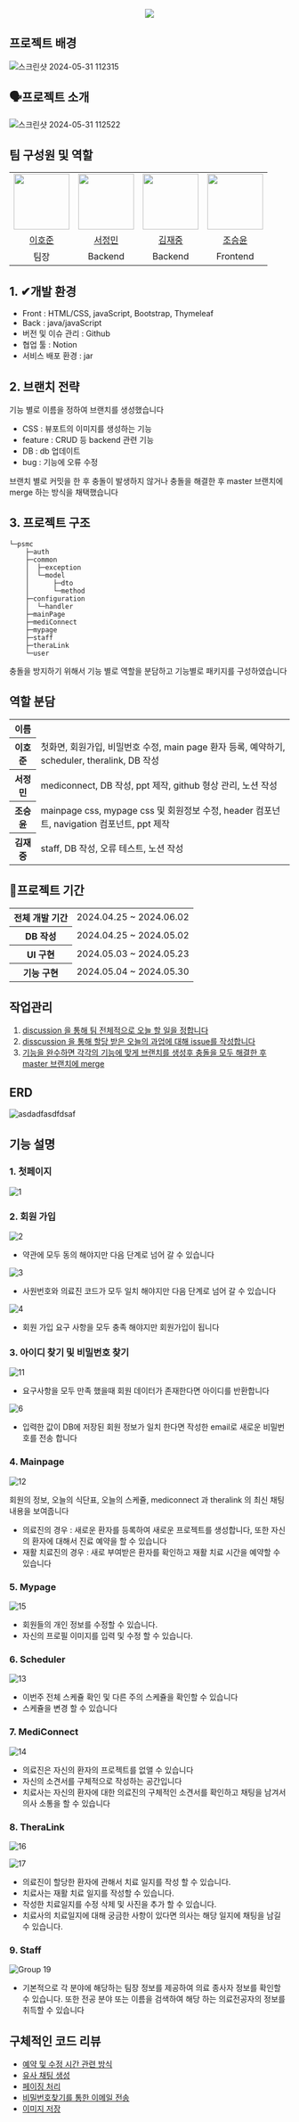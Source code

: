 <p align= "center">
    <img src="https://capsule-render.vercel.app/api?type=waving&color=033d5e&height=300&section=header&text=PSMC&fontColor=f5f5f5&fontSize=90&fontAlignY=38&desc=Pro%20Sprots%20Medical%20Center&descAlignY=51" />
    </p>


## 프로젝트 배경

![스크린샷 2024-05-31 112315](https://github.com/semi-project-team/.github/assets/158137025/a110757c-bea9-4ae8-a288-9e285758627f)

    
## 🗣프로젝트 소개

![스크린샷 2024-05-31 112522](https://github.com/semi-project-team/.github/assets/158137025/6c5bb530-121e-4f12-9c61-bc42ae9bde5e)



## 팀 구성원 및 역할

<table align="center">
  <tr>
    <td>
      <a href="https://github.com/comaserious">
        <img src="https://avatars.githubusercontent.com/u/158137025?v=4" width="100" style="max-width: 100%;">
      </a>
    </td>
    <td>
      <a href="https://github.com/wjdals83">
          <img src="https://avatars.githubusercontent.com/u/107474713?v=4" width="100" style="max-width: 100%;">
      </a>
    </td>
    <td>
      <a href="https://github.com/Absensing">
        <img src="https://avatars.githubusercontent.com/u/158137158?v=4" width="100" style="max-width: 100%;">
      </a>
    </td>
    <td>
      <a href="https://github.com/tmddbs9313">
          <img src="https://avatars.githubusercontent.com/u/127907841?v=4" width="100" style="max-width: 100%;">
      </a>
    </td>
  </tr>
  <tr>
    <td align="center">
      <a href="https://github.com/comaserious">이호준</a>
    </td>
    <td align="center">
      <a href="https://github.com/wjdals83">서정민</a>
    </td>
    <td align="center">
      <a href="https://github.com/Absensing">김재중</a>
    </td>
    <td align="center">
      <a href="https://github.com/tmddbs9313">조승윤</a>
    </td>
        </tr>
    <tr>
        <td align="center">팀장</td>
        <td align="center">Backend</td>
        <td align="center">Backend</td>
        <td align="center">Frontend</td>
    </tr>
</table>

## 1. ✔개발 환경
- Front : HTML/CSS, javaScript, Bootstrap, Thymeleaf
- Back : java/javaScript
- 버전 및 이슈 관리 : Github
- 협업 툴 : Notion
- 서비스 배포 환경 : jar

## 2. 브랜치 전략
 기능 별로 이름을 정하여 브랜치를 생성했습니다

- CSS : 뷰포트의 이미지를 생성하는 기능
- feature : CRUD 등 backend 관련 기능
- DB : db 업데이트
- bug : 기능에 오류 수정

브랜치 별로 커밋을 한 후 충돌이 발생하지 않거나 충돌을 해결한 후 master 브랜치에 merge 하는 방식을 채택했습니다

## 3. 프로젝트 구조

```
└─psmc
    ├─auth
    ├─common
    │  ├─exception
    │  └─model
    │      ├─dto
    │      └─method
    ├─configuration
    │  └─handler
    ├─mainPage
    ├─mediConnect
    ├─mypage
    ├─staff
    ├─theraLink
    └─user
```

충돌을 방지하기 위해서 기능 별로 역할을 분담하고 기능별로 패키지를 구성하였습니다


## 역할 분담

<table>
    <tr>
        <th>이름</th>
        <th></th>
    </tr>
    <tr>
        <th>이호준</th>
        <td>첫화면, 회원가입, 비밀번호 수정, main page 환자 등록, 예약하기, scheduler, theralink, DB 작성</td>
    </tr>
    <tr>
        <th>서정민</th>
        <td>mediconnect, DB 작성, ppt 제작, github 형상 관리, 노션 작성</td>
    </tr>
    <tr>
        <th>조승윤</th>
        <td>mainpage css, mypage css 및 회원정보 수정, header 컴포넌트, navigation 컴포넌트, ppt 제작</td>
    </tr>
    <tr>
        <th>김재중</th>
        <td>staff, DB 작성, 오류 테스트, 노션 작성</td>
    </tr>
</table>
    


## 📅프로젝트 기간

<table>
    <tr>
        <th>전체 개발 기간</th>
        <td>2024.04.25 ~ 2024.06.02</td>
    </tr>
    <tr>
        <th>DB 작성</th>
        <td>2024.04.25 ~ 2024.05.02</td>
    </tr>
    <tr>
        <th>UI 구현</th>
        <td>2024.05.03 ~ 2024.05.23</td>
    </tr>
    <tr>
        <th>기능 구현</th>
        <td>2024.05.04 ~ 2024.05.30</td>
    </tr>
</table>

## 작업관리

1. [discussion 을 통해 팀 전체적으로 오늘 할 일을 정합니다](https://github.com/semi-project-team/PSMC/discussions)
2. [disscussion 을 통해 할당 받은 오늘의 과업에 대해 issue를 작성합니다](https://github.com/semi-project-team/PSMC/issues)
3. [기능을 완수하면 각각의 기능에 맞게 브랜치를 생성후 충돌을 모두 해결한 후 master 브랜치에 merge ](https://github.com/semi-project-team/PSMC/pulls?q=is%3Apr+is%3Aclosed)

   

## ERD

![asdadfasdfdsaf](https://github.com/semi-project-team/PSMC/assets/158137025/622cefcb-b247-41fd-8d21-5261461ce243)


## 기능 설명

### 1. 첫페이지

![1](https://github.com/semi-project-team/PSMC/assets/158137025/17b1888e-8225-40f8-96ae-afe6f1f3e492)

### 2. 회원 가입

![2](https://github.com/semi-project-team/PSMC/assets/158137025/66003d3e-d026-4e6c-998e-34ad6eeb4751)

- 약관에 모두 동의 해야지만 다음 단계로 넘어 갈 수 있습니다

![3](https://github.com/semi-project-team/PSMC/assets/158137025/193a7574-8f98-45bd-b347-74298fa2fe8c)

- 사원번호와 의료진 코드가 모두 일치 해야지만 다음 단계로 넘어 갈 수 있습니다

![4](https://github.com/semi-project-team/PSMC/assets/158137025/c16b8ea0-8585-49be-ae6b-3ffb0db18459)

- 회원 가입 요구 사항을 모두 충족 해야지만 회원가입이 됩니다



### 3. 아이디 찾기 및 비밀번호 찾기

![11](https://github.com/semi-project-team/PSMC/assets/158137025/5dad0898-c879-4e98-b5e1-fe1d31c1315d)

- 요구사항을 모두 만족 했을때 회원 데이터가 존재한다면 아이디를 반환합니다

![6](https://github.com/semi-project-team/PSMC/assets/158137025/5b87fa34-8d14-488e-9a77-94a065bfa0b3)

- 입력한 값이 DB에 저장된 회원 정보가 일치 한다면 작성한 email로 새로운 비밀번호를 전송 합니다

### 4. Mainpage

![12](https://github.com/semi-project-team/.github/assets/158137025/f09618d9-7325-4e5c-9a4e-580536ed91e4)

회원의 정보, 오늘의 식단표, 오늘의 스케쥴, mediconnect 과 theralink 의 최신 채팅 내용을 보여줍니다

  - 의료진의 경우 : 새로운 환자를 등록하여 새로운 프로젝트를 생성합니다, 또한 자신의 환자에 대해서 진료 예약을 할 수 있습니다
  - 재활 치료진의 경우 : 새로 부여받은 환자를 확인하고 재활 치료 시간을 예약할 수 있습니다

### 5. Mypage

![15](https://github.com/semi-project-team/.github/assets/158137025/2f03d9f3-2448-40e1-bf36-349a996567e8)

- 회원들의 개인 정보를 수정할 수 있습니다.
- 자신의 프로필 이미지를 입력 및 수정 할 수 있습니다.
### 6. Scheduler

![13](https://github.com/semi-project-team/.github/assets/158137025/10de019a-3849-4109-8b42-13434ea3f43b)

- 이번주 전체 스케쥴 확인 및 다른 주의 스케쥴을 확인할 수 있습니다
- 스케쥴을 변경 할 수 있습니다
### 7. MediConnect

![14](https://github.com/semi-project-team/.github/assets/158137025/6effaf04-43a0-4d19-8803-07345dc805da)

 - 의료진은 자신의 환자의 프로젝트를 없앨 수 있습니다
 - 자신의 소견서를 구체적으로 작성하는 공간입니다
 - 치료사는 자신의 환자에 대한 의료진의 구체적인 소견서를 확인하고 채팅을 남겨서 의사 소통을 할 수 있습니다
### 8. TheraLink

![16](https://github.com/semi-project-team/.github/assets/158137025/20cc701c-377e-4b53-b2e3-6516407074e0)

![17](https://github.com/semi-project-team/.github/assets/158137025/fabc292a-69e5-43df-8378-74bb9c7ca286)

- 의료진이 할당한 환자에 관해서 치료 일지를 작성 할 수 있습니다.
- 치료사는 재활 치료 일지를 작성할 수 있습니다.
- 작성한 치료일지를 수정 삭제 및 사진을 추가 할 수 있습니다.
- 치료사의 치료일지에 대해 궁금한 사항이 있다면 의사는 해당 일지에 채팅을 남길 수 있습니다.

### 9. Staff


![Group 19](https://github.com/semi-project-team/.github/assets/158137025/3f7b9a0c-b4ea-4414-8746-851f1df33e7b)

- 기본적으로 각 분야에 해당하는 팀장 정보를 제공하여 의료 종사자 정보를 확인할 수 있습니다. 또한 전공 분야 또는 이름을 검색하여 해당 하는 의료전공자의 정보를 취득할 수 있습니다



## 구체적인 코드 리뷰
- [예약 및 수정 시간 관련 방식](https://github.com/semi-project-team/PSMC/wiki/진료-시간-및-재활-치료시간-예약하기)
- [유사 채팅 생성](https://github.com/semi-project-team/PSMC/wiki/%EC%9C%A0%EC%82%AC-%EC%B1%84%ED%8C%85-%EA%B8%B0%EB%8A%A5-%EB%A7%8C%EB%93%A4%EA%B8%B0)
- [페이징 처리](https://github.com/semi-project-team/PSMC/wiki/Paging-%EC%B2%98%EB%A6%AC)
- [비밀번호찾기를 통한 이메일 전송](https://github.com/semi-project-team/PSMC/wiki/%EB%B9%84%EB%B0%80-%EB%B2%88%ED%98%B8-%EC%B0%BE%EA%B8%B0-%EA%B8%B0%EB%8A%A5)
- [이미지 저장](https://github.com/semi-project-team/PSMC/wiki/%EC%9D%B4%EB%AF%B8%EC%A7%80-%EC%A0%80%EC%9E%A5%ED%95%98%EA%B8%B0)
